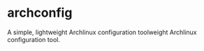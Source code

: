 #  archconfig
 
A simple, lightweight Archlinux configuration toolweight Archlinux configuration tool.
